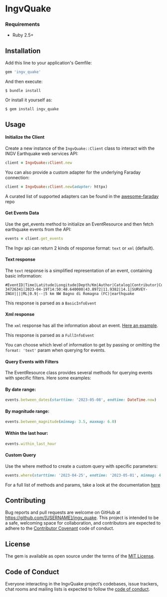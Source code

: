 # IngvQuake

### Requirements

- Ruby 2.5+

## Installation

Add this line to your application's Gemfile:

```ruby
gem 'ingv_quake'
```

And then execute:

    $ bundle install

Or install it yourself as:

    $ gem install ingv_quake



## Usage

#### Initialize the Client

Create a new instance of the `IngvQuake::Client` class to interact with the INGV Earthquake web services API:

```ruby
client = IngvQuake::Client.new
```

You can also provide a custom adapter for the underlying Faraday connection:

```ruby
client = IngvQuake::Client.new(adapter: httpx)
```
A curated list of supported adapters can be found in the [awesome-faraday](https://github.com/lostisland/awesome-faraday#adapters) repo


#### Get Events Data

Use the get_events method to initialize an EventResource and then fetch earthquake events from the API:

```ruby
events = client.get_events
```

The Ingv api can return 2 kinds of response format: `text` or `xml` (default).

#### Text response

The `text` response is a simplified representation of an event, containing basic information:

```
#EventID|Time|Latitude|Longitude|Depth/Km|Author|Catalog|Contributor|ContributorID|MagType|Magnitude|MagAuthor|EventLocationName|EventType
34726341|2023-04-19T14:50:48.640000|43.8972|11.9382|14.1|SURVEY-INGV||||ML|0.9|--|5 km NW Bagno di Romagna (FC)|earthquake
```
This response is parsed as a `BasicInfoEvent`

#### Xml response

  The `xml` response has all the information about an event.
  [Here an example](https://webservices.ingv.it/fdsnws/event/1/query?starttime=2023-04-25T00:00:00&endtime=2023-05-01T23:59:59&limit=5).

  This response is parsed as a `FullInfoEvent`

You can choose which level of information to get by passing or omitting the `format: 'text'` param when querying for events.

#### Query Events with Filters

The EventResource class provides several methods for querying events with specific filters. Here some examples:

#### By date range:
```ruby
events.between_dates(starttime: '2023-05-08', endtime: DateTime.now)
```

#### By magnitude range:
```ruby
events.between_magnitude(minmag: 3.5, maxmag: 6.0)
```

#### Within the last hour:
```ruby
events.within_last_hour
```

#### Custom Query
Use the where method to create a custom query with specific parameters:

```ruby
events.where(starttime: '2023-04-25', endtime: '2023-05-01', minmag: 4.5, maxmag: 6.0)
```

For a full list of methods and params, take a look at the documentation [here]()

## Contributing

Bug reports and pull requests are welcome on GitHub at https://github.com/[USERNAME]/ingv_quake. This project is intended to be a safe, welcoming space for collaboration, and contributors are expected to adhere to the [Contributor Covenant](http://contributor-covenant.org) code of conduct.

## License

The gem is available as open source under the terms of the [MIT License](https://opensource.org/licenses/MIT).

## Code of Conduct

Everyone interacting in the IngvQuake project’s codebases, issue trackers, chat rooms and mailing lists is expected to follow the [code of conduct](https://github.com/[USERNAME]/ingv_quake/blob/master/CODE_OF_CONDUCT.md).
